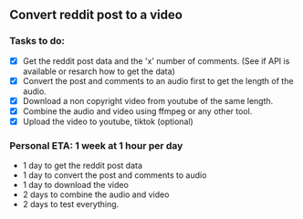 ## Convert reddit post to a video

### Tasks to do:
- [x] Get the reddit post data and the 'x' number of comments. (See if API is available or resarch how to get the data)
- [x] Convert the post and comments to an audio first to get the length of the audio.
- [x] Download a non copyright video from youtube of the same length.
- [x] Combine the audio and video using ffmpeg or any other tool.
- [x] Upload the video to youtube, tiktok (optional)

### Personal ETA: 1 week at 1 hour per day
- 1 day to get the reddit post data
- 1 day to convert the post and comments to audio
- 1 day to download the video
- 2 days to combine the audio and video
- 2 days to test everything.
